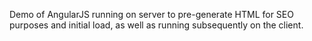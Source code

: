 Demo of AngularJS running on server to pre-generate HTML for SEO purposes and initial load, as well as running subsequently on the client.

